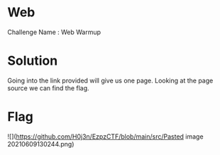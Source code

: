 # Web

Challenge Name : Web Warmup

# Solution

Going into the link provided will give us one page. Looking at the page source we can find the flag.

# Flag

![](https://github.com/H0j3n/EzpzCTF/blob/main/src/Pasted image 20210609130244.png)



